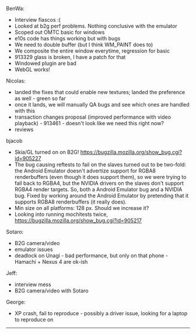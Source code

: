 BenWa:
* Interview fiascos :(
* Looked at b2g perf problems. Nothing conclusive with the emulator
* Scoped out OMTC basic for windows
* e10s code has things working but with bugs
* We need to double buffer (but I think WM_PAINT does to)
* We composite the entire window everytime, regression for basic 
* 913329 glass is broken, I have a patch for that
* Windowed plugin are bad
* WebGL works!

Nicolas:
* landed the fixes that could enable new textures; landed the preference as well - green so far
* once it lands, we will manually QA bugs and see which ones are handled with this
* transaction changes proposal (improved performance with video playback) - 913461 - doesn't look like we need this right now?
* reviews

bjacob
* Skia/GL turned on on B2G! https://bugzilla.mozilla.org/show_bug.cgi?id=905227
* The bug causing reftests to fail on the slaves turned out to be two-fold: the Android Emulator doesn't advertize support for RGBA8 renderbuffers (even though it does support them), so we were trying to fall back to RGBA4, but the NVIDIA drivers on the slaves don't support RGBA4 render targets. So, both a Android Emulator bug and a NVIDIA bug. Fixed by working around the Android Emulator by pretending that it supports RGBA8 renderbuffers (it really does).
* Min size on all platforms: 128 px. Should we increase it?
* Looking into running mochitests twice, https://bugzilla.mozilla.org/show_bug.cgi?id=905217

Sotaro:
* B2G camera/video
* emulator issues
* deadlock on Unagi - bad performance, but only on that phone - Hamachi + Nexus 4 are ok-ish

Jeff:
* interview mess
* B2G camera/video with Sotaro

George:
* XP crash, fail to reproduce - possibly a driver issue, looking for a laptop to reproduce on

________________


